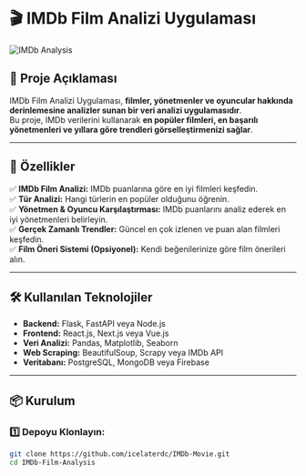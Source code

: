 # 🎬 IMDb Film Analizi Uygulaması

![IMDb Analysis](https://upload.wikimedia.org/wikipedia/commons/6/69/IMDB_Logo_2016.svg)

## 📌 Proje Açıklaması  
IMDb Film Analizi Uygulaması, **filmler, yönetmenler ve oyuncular hakkında derinlemesine analizler sunan bir veri analizi uygulamasıdır**.  
Bu proje, IMDb verilerini kullanarak **en popüler filmleri, en başarılı yönetmenleri ve yıllara göre trendleri görselleştirmenizi sağlar**.  

---

## 🚀 Özellikler  
✅ **IMDb Film Analizi:** IMDb puanlarına göre en iyi filmleri keşfedin.  
✅ **Tür Analizi:** Hangi türlerin en popüler olduğunu öğrenin.  
✅ **Yönetmen & Oyuncu Karşılaştırması:** IMDb puanlarını analiz ederek en iyi yönetmenleri belirleyin.  
✅ **Gerçek Zamanlı Trendler:** Güncel en çok izlenen ve puan alan filmleri keşfedin.  
✅ **Film Öneri Sistemi (Opsiyonel):** Kendi beğenilerinize göre film önerileri alın.  

---

## 🛠️ Kullanılan Teknolojiler  
- **Backend:** Flask, FastAPI veya Node.js  
- **Frontend:** React.js, Next.js veya Vue.js  
- **Veri Analizi:** Pandas, Matplotlib, Seaborn  
- **Web Scraping:** BeautifulSoup, Scrapy veya IMDb API  
- **Veritabanı:** PostgreSQL, MongoDB veya Firebase  

---

## 📦 Kurulum  

### **1️⃣ Depoyu Klonlayın:**  
```sh
git clone https://github.com/icelaterdc/IMDb-Movie.git
cd IMDb-Film-Analysis
